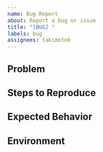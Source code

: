 ```yaml
---
name: Bug Report
about: Report a bug or issue
title: "[BUG] "
labels: bug
assignees: takimotok
---
```


## Problem
<!-- Briefly describe what's wrong -->

## Steps to Reproduce
<!-- Steps to reproduce the issue (if possible) -->

## Expected Behavior
<!-- What should happen instead -->

## Environment
<!-- OS, shell, relevant software versions, etc. -->
